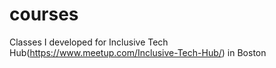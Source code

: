 # courses
Classes I developed for Inclusive Tech Hub(https://www.meetup.com/Inclusive-Tech-Hub/) in Boston
